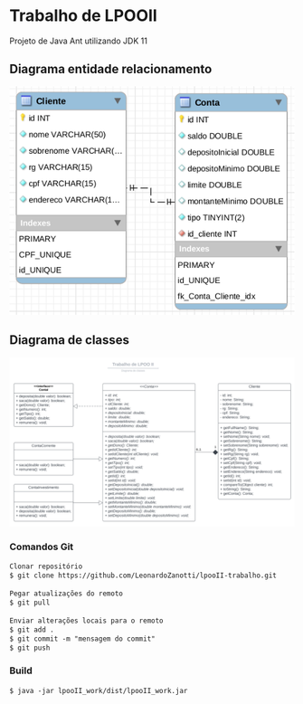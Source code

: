 # Trabalho de LPOOII
Projeto de Java Ant utilizando JDK 11

## Diagrama entidade relacionamento

![Banco de dados](./database.png)

## Diagrama de classes

[![Diagrama de classes](./class-diagram.png)](https://lucid.app/lucidchart/77a6fa6e-8116-4a2e-a8d5-0eb877494ed0/edit?beaconFlowId=0525A93CC3DF72A3&invitationId=inv_033d9a59-02fb-4674-80d9-63f7c4802204&page=SkU_GrcNafZS#)

### Comandos Git
```
Clonar repositório
$ git clone https://github.com/LeonardoZanotti/lpooII-trabalho.git

Pegar atualizações do remoto
$ git pull

Enviar alterações locais para o remoto
$ git add .
$ git commit -m "mensagem do commit"
$ git push
```

### Build
```
$ java -jar lpooII_work/dist/lpooII_work.jar
```
